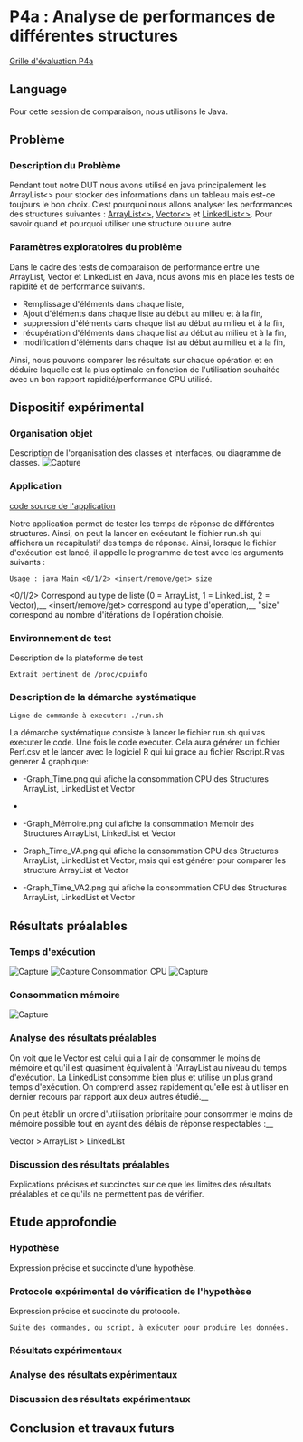 # P4a : Analyse de performances de différentes structures

[Grille d'évaluation P4a](Evaluation.md)

## Language

Pour cette session de comparaison, nous utilisons le Java.

## Problème

### Description du Problème

Pendant tout notre DUT nous avons utilisé en java principalement les ArrayList<> pour stocker des informations dans un tableau mais est-ce toujours le bon choix. C’est pourquoi nous allons analyser les performances des structures suivantes : [ArrayList<>](https://docs.oracle.com/javase/7/docs/api/java/util/ArrayList.html), [Vector<>](https://docs.oracle.com/javase/7/docs/api/java/util/Vector.html) et [LinkedList<>](https://docs.oracle.com/javase/7/docs/api/java/util/LinkedList.html). Pour savoir quand et pourquoi utiliser une structure ou une autre.

### Paramètres exploratoires du problème

Dans le cadre des tests de comparaison de performance entre une ArrayList, Vector et LinkedList en Java, nous avons mis en place les tests de rapidité et de performance suivants.

- Remplissage d'éléments dans chaque liste,
- Ajout d'éléments dans chaque liste au début au milieu et à la fin,
- suppression d'éléments dans chaque list au début au milieu et à la fin,
- récupération d'éléments dans chaque list au début au milieu et à la fin,
- modification d'éléments dans chaque list au début au milieu et à la fin,


Ainsi, nous pouvons comparer les résultats sur chaque opération et en déduire laquelle est la plus optimale en fonction de l'utilisation souhaitée avec un bon rapport rapidité/performance CPU utilisé.

## Dispositif expérimental

### Organisation objet

Description de l'organisation des classes et interfaces, ou diagramme de classes.
![Capture](/uploads/8071ae9b0fe4cbe36e4b83c36a1d3604/Capture.PNG)


### Application

[code source de l'application](https://git.unistra.fr/iledig/P4a/-/tree/master/program)

Notre application permet de tester les temps de réponse de différentes structures. Ainsi, on peut la lancer en exécutant le fichier run.sh qui affichera un récapitulatif des temps de réponse. Ainsi, lorsque le fichier d'exécution est lancé, il appelle le programme de test avec les arguments suivants : 

```
Usage : java Main <0/1/2> <insert/remove/get> size
```

<0/1/2> Correspond au type de liste (0 = ArrayList, 1 = LinkedList, 2 = Vector),__
<insert/remove/get> correspond au type d'opération,__
"size" correspond au nombre d'itérations de l'opération choisie.

### Environnement de test

Description de la plateforme de test
```
Extrait pertinent de /proc/cpuinfo
```

### Description de la démarche systématique

```
Ligne de commande à executer: ./run.sh
```

La démarche systématique consiste à lancer le fichier run.sh qui vas executer le code. Une fois le code executer. Cela aura générer un fichier Perf.csv et le lancer avec le logiciel R qui lui grace au fichier Rscript.R vas generer 4 graphique: 

- -Graph_Time.png qui afiche la consommation CPU des Structures ArrayList, LinkedList et Vector
- 
- -Graph_Mémoire.png  qui afiche la consommation Memoir des Structures ArrayList, LinkedList et Vector

- Graph_Time_VA.png  qui afiche la consommation CPU des Structures ArrayList, LinkedList et Vector, mais qui est générer pour comparer les structure ArrayList et Vector

- -Graph_Time_VA2.png  qui afiche la consommation CPU des Structures ArrayList, LinkedList et Vector




## Résultats préalables

### Temps d'exécution

![Capture](https://cdn.discordapp.com/attachments/784035216964059136/823135679135350784/Graph_Time.png)
![Capture](https://cdn.discordapp.com/attachments/784035216964059136/823135696734650408/Graph_Time_VA2.png)
Consommation CPU 
![Capture](https://cdn.discordapp.com/attachments/784035216964059136/823135705214746654/Graph_Time_VA.png)

### Consommation mémoire

![Capture](https://cdn.discordapp.com/attachments/784035216964059136/823135684671963166/Graph_Memoire.png)

### Analyse des résultats préalables



On voit que le Vector est celui qui a l'air de consommer le moins de mémoire et qu'il est quasiment équivalent à l'ArrayList au niveau du temps d'exécution. La LinkedList consomme bien plus et utilise un plus grand temps d'exécution. On comprend assez rapidement qu'elle est à utiliser en dernier recours par rapport aux deux autres étudié.__

On peut établir un ordre d'utilisation prioritaire pour consommer le moins de mémoire possible tout en ayant des délais de réponse respectables :__

Vector > ArrayList > LinkedList

### Discussion des résultats préalables

Explications précises et succinctes sur ce que les limites des résultats
préalables et ce qu'ils ne permettent pas de vérifier.

## Etude approfondie

### Hypothèse

Expression précise et succincte d'une hypothèse.

### Protocole expérimental de vérification de l'hypothèse

Expression précise et succincte du protocole.

```
Suite des commandes, ou script, à exécuter pour produire les données.
```

### Résultats expérimentaux

### Analyse des résultats expérimentaux

### Discussion des résultats expérimentaux

## Conclusion et travaux futurs
